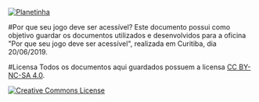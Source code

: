 [![Planetinha](https://i.ibb.co/pxKsdHm/planetinha-1.png "Planetinha")](https://i.ibb.co/pxKsdHm/planetinha-1.png "Planetinha")

#Por que seu jogo deve ser acessível?
Este documento possui como objetivo guardar os documentos utilizados e desenvolvidos para a oficina "Por que seu jogo deve ser acessível", realizada em Curitiba, dia 20/06/2019.

#Licensa
Todos os documentos aqui guardados possuem a licensa [CC BY-NC-SA 4.0](https://creativecommons.org/licenses/by-nc-sa/4.0/ "CC BY-NC-SA 4.0").

<a rel="license" href="http://creativecommons.org/licenses/by-nc-sa/4.0/"><img alt="Creative Commons License" style="border-width:0" src="https://i.creativecommons.org/l/by-nc-sa/4.0/88x31.png" /></a><br />
